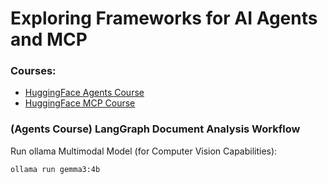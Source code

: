 # Exploring Frameworks for AI Agents and MCP

### Courses:

- [HuggingFace Agents Course](https://huggingface.co/learn/agents-course/en/unit0/introduction)
- [HuggingFace MCP Course](https://huggingface.co/learn/mcp-course/en/unit0/introduction)

### (Agents Course) LangGraph Document Analysis Workflow

Run ollama Multimodal Model (for Computer Vision Capabilities):

```bash
ollama run gemma3:4b
```